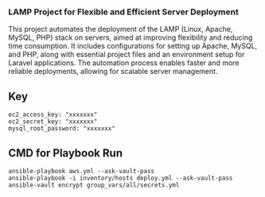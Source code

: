 ### LAMP Project for Flexible and Efficient Server Deployment

This project automates the deployment of the LAMP (Linux, Apache, MySQL, PHP) stack on servers, aimed at improving flexibility and reducing time consumption. It includes configurations for setting up Apache, MySQL, and PHP, along with essential project files and an environment setup for Laravel applications. The automation process enables faster and more reliable deployments, allowing for scalable server management.


## Key
```
ec2_access_key: "xxxxxxx"
ec2_secret_key: "xxxxxxx"
mysql_root_password: "xxxxxxx"

```

## CMD for Playbook Run
```
ansible-playbook aws.yml --ask-vault-pass
ansible-playbook -i inventory/hosts deploy.yml --ask-vault-pass
ansible-vault encrypt group_vars/all/secrets.yml

```
